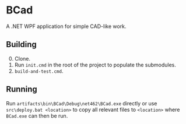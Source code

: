 BCad
====

A .NET WPF application for simple CAD-like work.

## Building

0. Clone.
1. Run `init.cmd` in the root of the project to populate the submodules.
2. `build-and-test.cmd`.

## Running

Run `artifacts\bin\BCad\Debug\net462\BCad.exe` directly or use `src\deploy.bat <location>` to copy all relevant files
to `<location>` where `BCad.exe` can then be run.
